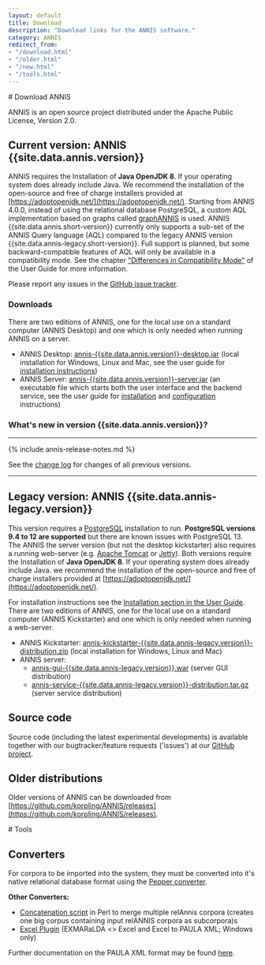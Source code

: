 ```yaml
---
layout: default
title: Download
description: "Download links for the ANNIS software."
category: ANNIS
redirect_from:
- "/download.html"
- "/older.html"
- "/new.html"
- "/tools.html"
---
```


<div class="page-header">
# Download ANNIS
</div>

ANNIS is an open source project
distributed under the Apache Public License, Version 2.0. 


## Current version: ANNIS {{site.data.annis.version}}

ANNIS requires the Installation of **Java OpenJDK 8**. If your operating system does already include Java. 
We recommend the installation of the open-source and free of charge installers provided at [https://adoptopenjdk.net/](https://adoptopenjdk.net/).
Starting from ANNIS 4.0.0, instead of using the relational database PostgreSQL, a custom AQL implementation based on graphs called [graphANNIS](https://github.com/korpling/graphANNIS) is used.
ANNIS {{site.data.annis.short-version}} currently only supports a sub-set of the ANNIS Query language (AQL) compared to the legacy ANNIS version {{site.data.annis-legacy.short-version}}.
Full support is planned, but some backward-compatible features of AQL will only be available in a compatibility mode.
See the chapter ["Differences in Compatibility Mode"](http://korpling.github.io/ANNIS/{{site.data.annis.short-version}}/user-guide/aql/compatibility-mode.html) of the User Guide for more information.

Please report any issues in the [GitHub issue tracker](https://github.com/korpling/ANNIS/issues).


### Downloads

There are two editions of ANNIS, one for the local use on a standard computer (ANNIS Desktop) and one which is only needed when running ANNIS on  a server.

- ANNIS Desktop: [<i class="fa fa-download"></i> annis-{{site.data.annis.version}}-desktop.jar](https://github.com/korpling/ANNIS/releases/download/v{{site.data.annis.version}}/annis-{{site.data.annis.version}}-desktop.jar) (local installation for Windows, Linux and Mac, see the user guide for [installation instructions](http://korpling.github.io/ANNIS/{{site.data.annis.short-version}}/user-guide/installation/desktop.html))
- ANNIS Server: [<i class="fa fa-download"></i> annis-{{site.data.annis.version}}-server.jar](https://github.com/korpling/ANNIS/releases/download/v{{site.data.annis.version}}/annis-{{site.data.annis.version}}-server.jar) (an executable file which starts both the user interface and the backend service, see the user guide for [installation](http://korpling.github.io/ANNIS/{{site.data.annis.short-version}}/user-guide/installation/server.html) and [configuration](http://korpling.github.io/ANNIS/{{site.data.annis.short-version}}/user-guide/configuration/index.html) instructions)


### What's new in version {{site.data.annis.version}}?

---

{% include annis-release-notes.md %}

See the [change log](https://raw.githubusercontent.com/korpling/ANNIS/main/CHANGELOG.md) for changes of all previous versions.

---



## Legacy version: ANNIS {{site.data.annis-legacy.version}}

This version requires a [PostgreSQL](http://www.postgresql.org/) installation to run. 
**PostgreSQL versions 9.4 to 12 are supported** but there are known issues with PostgreSQL 13. 
The ANNIS the server version (but not the desktop kickstarter) also requires a running web-server (e.g. [Apache Tomcat](http://tomcat.apache.org/) or [Jetty](https://www.eclipse.org/jetty/)).
Both versions require the Installation of **Java OpenJDK 8**. If your operating system does already include Java. we recommend the installation of the open-source and free of charge installers provided at [https://adoptopenjdk.net/](https://adoptopenjdk.net/).

For installation instructions see the [<i class="fa fa-book"></i> Installation section in the User Guide](http://korpling.github.io/ANNIS/{{site.data.annis-legacy.short-version}}/user-guide/installation.html). 
There are two editions of ANNIS, one for the local use on a standard computer (ANNIS Kickstarter) and one which is only needed when running a web-server.

- ANNIS Kickstarter: [annis-kickstarter-{{site.data.annis-legacy.version}}-distribution.zip](https://github.com/korpling/ANNIS/releases/download/annis-{{site.data.annis-legacy.version}}/annis-kickstarter-{{site.data.annis-legacy.version}}-distribution.zip) (local installation for Windows, Linux and Mac)
- ANNIS server:
  - [annis-gui-{{site.data.annis-legacy.version}}.war](https://github.com/korpling/ANNIS/releases/download/annis-{{site.data.annis-legacy.version}}/annis-gui-{{site.data.annis-legacy.version}}.war) (server GUI distribution)
  - [annis-service-{{site.data.annis-legacy.version}}-distribution.tar.gz](https://github.com/korpling/ANNIS/releases/download/annis-{{site.data.annis-legacy.version}}/annis-service-{{site.data.annis-legacy.version}}-distribution.tar.gz) (server service distribution)  


## Source code


Source code (including the latest experimental developments) is available 
together with our bugtracker/feature requests ('issues') at our [<i class="fa fa-github"></i> GitHub project](http://github.com/korpling/ANNIS).


## Older distributions

Older versions of ANNIS can be downloaded from [https://github.com/korpling/ANNIS/releases](https://github.com/korpling/ANNIS/releases).


<div class="page-header">
# Tools
</div>

## Converters

For corpora to be imported
into the system, they must be converted into it's
native relational database format using the [Pepper converter](../pepper/index.html). 

**Other Converters:**

- [Concatenation script](resources/catRelAnnis.pl) in Perl to merge multiple relAnnis corpora (creates one big corpus containing input relANNIS corpora as subcorpora)s
- [Excel Plugin](https://github.com/amir-zeldes/XLAddIns) (EXMARaLDA <> Excel and Excel to PAULA XML; Windows only)

Further documentation on the PAULA XML format may be found [here](http://www.sfb632.uni-potsdam.de/en/paula.html).
